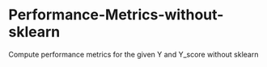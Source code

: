 # Performance-Metrics-without-sklearn
Compute performance metrics for the given Y and Y_score without sklearn
